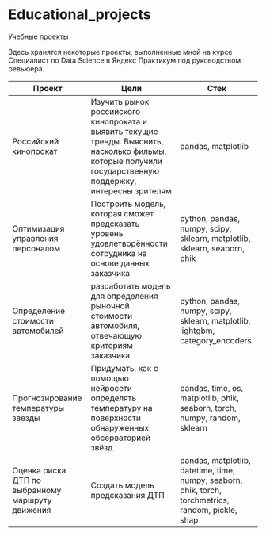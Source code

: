 # Educational_projects
Учебные проекты

Здесь хранятся некоторые проекты, выполненные мной на курсе Специалист по Data Science в Яндекс Практикум под руководством ревьюера.

   | Проект | Цели | Стек |
   |------- | ---- | ---- |
   |Российский кинопрокат|Изучить рынок российского кинопроката и выявить текущие тренды. Выяснить, насколько фильмы, которые получили государственную поддержку, интересны зрителям|pandas, matplotlib|
   | Оптимизация управления персоналом | Построить модель, которая сможет предсказать уровень удовлетворённости сотрудника на основе данных заказчика  | python, pandas, numpy, scipy, sklearn, matplotlib, sklearn, seaborn, phik  |
   | Определение стоимости автомобилей | разработать модель для определения рыночной стоимости автомобиля, отвечающую критериям заказчика | python, pandas, numpy, scipy, sklearn, matplotlib, lightgbm, category_encoders |
   |Прогнозирование температуры звезды|Придумать, как с помощью нейросети определять температуру на поверхности обнаруженных обсерваторией звёзд|pandas, time, os, matplotlib, phik, seaborn, torch, numpy, random, sklearn|
   |Оценка риска ДТП по выбранному маршруту движения|Создать модель предсказания ДТП|pandas, matplotlib, datetime, time, numpy, seaborn, phik, torch, torchmetrics, random, pickle, shap|
